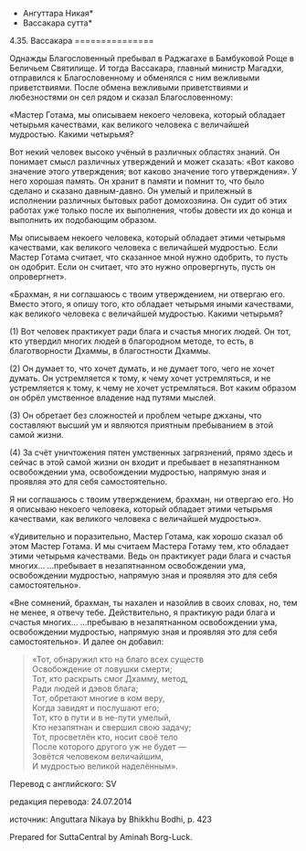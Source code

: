 * Ангуттара Никая*
* Вассакара сутта*

4\.35\. Вассакара
\=\=\=\=\=\=\=\=\=\=\=\=\=\=\=

Однажды Благословенный пребывал в Раджагахе в Бамбуковой Роще в Беличьем Святилище\. И тогда Вассакара, главный министр Магадхи, отправился к Благословенному и обменялся с ним вежливыми приветствиями\. После обмена вежливыми приветствиями и любезностями он сел рядом и сказал Благословенному:

«Мастер Готама, мы описываем некоего человека, который обладает четырьмя качествами, как великого человека с величайшей мудростью\. Какими четырьмя?

Вот некий человек высоко учёный в различных областях знаний\. Он понимает смысл различных утверждений и может сказать: «Вот каково значение этого утверждения; вот каково значение того утверждения»\. У него хорошая память\. Он хранит в памяти и помнит то, что было сделано и сказано давным\-давно\. Он умелый и прилежный в исполнении различных бытовых работ домохозяина\. Он судит об этих работах уже только после их выполнения, чтобы довести их до конца и выполнить их подобающим образом\.

Мы описываем некоего человека, который обладает этими четырьмя качествами, как великого человека с величайшей мудростью\. Если Мастер Готама считает, что сказанное мной нужно одобрить, то пусть он одобрит\. Если он считает, что это нужно опровергнуть, пусть он опровергнет»\.

«Брахман, я ни соглашаюсь с твоим утверждением, ни отвергаю его\. Вместо этого, я опишу того, кто обладает четырьмя иными качествами, как великого человека с величайшей мудростью\. Какими четырьмя?

\(1\) Вот человек практикует ради блага и счастья многих людей\. Он тот, кто утвердил многих людей в благородном методе, то есть, в благотворности Дхаммы, в благостности Дхаммы\.

\(2\) Он думает то, что хочет думать, и не думает того, чего не хочет думать\. Он устремляется к тому, к чему хочет устремляться, и не устремляется к тому, к чему не хочет устремляться\. Вот каким образом он обрёл умственное владение над путями мыслей\.

\(3\) Он обретает без сложностей и проблем четыре джханы, что составляют высший ум и являются приятным пребыванием в этой самой жизни\.

\(4\) За счёт уничтожения пятен умственных загрязнений, прямо здесь и сейчас в этой самой жизни он входит и пребывает в незапятнанном освобождении ума, освобождении мудростью, напрямую зная и проявляя это для себя самостоятельно\.

Я ни соглашаюсь с твоим утверждением, брахман, ни отвергаю его\. Но я описываю некоего человека, который обладает этими четырьмя качествами, как великого человека с величайшей мудростью»\.

«Удивительно и поразительно, Мастер Готама, как хорошо сказал об этом Мастер Готама\. И мы считаем Мастера Готаму тем, кто обладает этими четырьмя качествами\. Ведь он практикует ради блага и счастья многих… …пребывает в незапятнанном освобождении ума, освобождении мудростью, напрямую зная и проявляя это для себя самостоятельно»\.

«Вне сомнений, брахман, ты нахален и назойлив в своих словах, но, тем не менее, я отвечу тебе\. Действительно, я практикую ради блага и счастья многих… …пребываю в незапятнанном освобождении ума, освобождении мудростью, напрямую зная и проявляя это для себя самостоятельно»\. И далее он добавил:

> «Тот, обнаружил кто на благо всех существ  
> Освобождение от ловушки смерти;  
> Тот, кто раскрыть смог Дхамму, метод,  
> Ради людей и дэвов блага;  
> Тот, обретают многие в ком веру,  
> Когда завидят и послушают его;  
> Тот, кто в пути и в не\-пути умелый,  
> Кто незапятнан и свершил свою задачу;  
> Тот, просветлён кто, носит своё тело  
> После которого другого уж не будет —  
> Зовётся человеком величайшим,  
> И мудростью великой наделённым»\.

Перевод с английского: SV

редакция перевода: 24\.07\.2014

источник: Anguttara Nikaya by Bhikkhu Bodhi, p\. 423

Prepared for SuttaCentral by Aminah Borg\-Luck\.